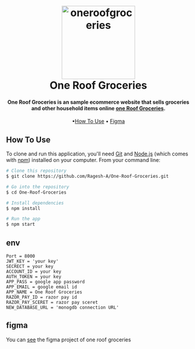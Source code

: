 
<h1 align="center">
  <br>
  <a href="https://www.oneroofgroceries.store/"><img src="https://www.oneroofgroceries.store/images/logo/logo.png" alt="oneroofgroceries" width="200"></a>
  <br>
  One Roof Groceries
  <br>
</h1>

<h4 align="center">One Roof Groceries is an sample ecommerce website that sells groceries and other household items online <a href="https://www.oneroofgroceries.store/" target="_blank">one Roof Groceries</a>.</h4>



<p align="center">
  •<a href="#how-to-use">How To Use</a> •
  <a href="#figma">Figma</a> 
</p>

## How To Use

To clone and run this application, you'll need [Git](https://git-scm.com) and [Node.js](https://nodejs.org/en/download/) (which comes with [npm](http://npmjs.com)) installed on your computer. From your command line:

```bash
# Clone this repository
$ git clone https://github.com/Ragesh-A/One-Roof-Groceries.git

# Go into the repository
$ cd One-Roof-Groceries

# Install dependencies
$ npm install

# Run the app
$ npm start
```

## env 

```
Port = 8000
JWT_KEY = 'your key'
SECRECT = your key
ACCOUNT_ID = your key
AUTH_TOKEN = your key
APP_PASS = google app password
APP_EMAIL = google email id
APP_NAME = One Roof Groceries
RAZOR_PAY_ID = razor pay id
RAZOR_PAY_SCERET = razor pay sceret
NEW_DATABASE_URL = 'monogdb connection URL'
```

## figma

You can [see](https://www.figma.com/file/BWTf4nZBloGLvbJCQiAQXK/first-project?node-id=65%3A101&t=FbRMtQlghKIjWfg2-1) the figma project of one roof groceries

